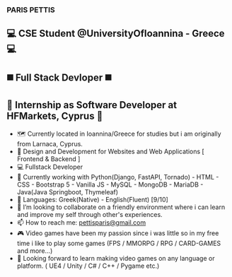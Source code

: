 ### PARIS PETTIS
## :computer: CSE Student @UniversityOfIoannina - Greece :computer:
## ◼️ Full Stack Devloper ◼️
## 💼 Internship as Software Developer at HFMarkets, Cyprus 💼

- :world_map: Currently located in Ioannina/Greece for studies but i am originally from Larnaca, Cyprus.
- 🔭 Design and Development for Websites and Web Applications [ Frontend & Backend ]
- 💻 Fullstack Developer
- 🌱 Currently working with Python(Django, FastAPI, Tornado) - HTML - CSS - Bootstrap 5 - Vanilla JS - MySQL - MongoDB - MariaDB - Java(Java Springboot, Thymeleaf)
- 📢 Languages: Greek(Native) - English(Fluent) [9/10] 
- 👯 I’m looking to collaborate on a friendly environment where i can learn and improve my self through other's experiences.
- 📫 How to reach me: pettisparis@gmail.com
- :video_game: Video games have been my passion since i was little so in my free time i like to play some games (FPS / MMORPG / RPG / CARD-GAMES and more...)
- :game_die: Looking forward to learn making video games on any language or platform. ( UE4 / Unity / C# / C++ / Pygame etc.)
